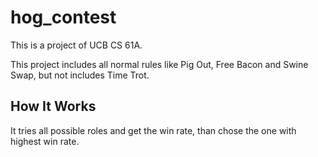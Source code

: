 # hog_contest

This is a project of UCB CS 61A.

This project includes all normal rules like Pig Out, Free Bacon and Swine Swap, but not includes Time Trot.

How It Works
-------------
It tries all possible roles and get the win rate, than chose the one with highest win rate.
